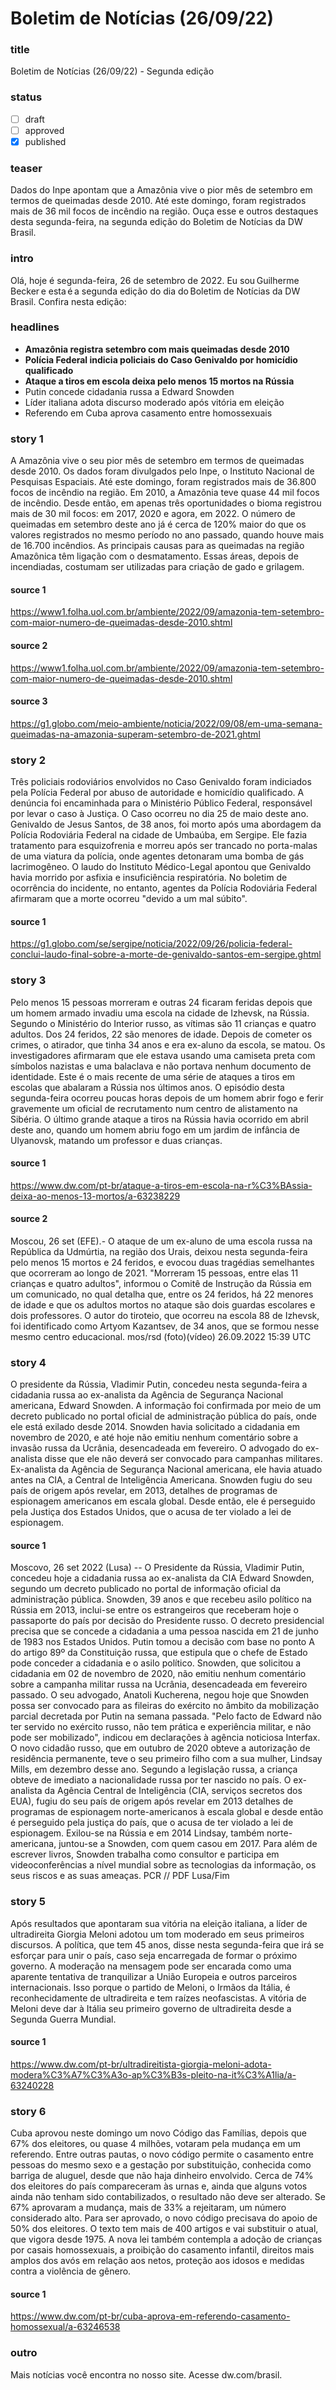 # Boletim de Notícias (26/09/22)

### title
Boletim de Notícias (26/09/22) - Segunda edição

### status
- [ ] draft
- [ ] approved
- [x] published

### teaser
Dados do Inpe apontam que a Amazônia vive o pior mês de setembro em termos de queimadas desde 2010. Até este domingo, foram registrados mais de 36 mil focos de incêndio na região. Ouça esse e outros destaques desta segunda-feira, na segunda edição do Boletim de Notícias da DW Brasil.

### intro
Olá, hoje é segunda-feira, 26 de setembro de 2022. Eu sou Guilherme Becker e esta é a segunda edição do dia do Boletim de Notícias da DW Brasil. Confira nesta edição:

### headlines
- **Amazônia registra setembro com mais queimadas desde 2010**
- **Polícia Federal indicia policiais do Caso Genivaldo por homicídio qualificado**
- **Ataque a tiros em escola deixa pelo menos 15 mortos na Rússia**
- Putin concede cidadania russa a Edward Snowden
- Líder italiana adota discurso moderado após vitória em eleição
- Referendo em Cuba aprova casamento entre homossexuais

### story 1
A Amazônia vive o seu pior mês de setembro em termos de queimadas desde 2010.
Os dados foram divulgados pelo Inpe, o Instituto Nacional de Pesquisas Espaciais.
Até este domingo, foram registrados mais de 36.800 focos de incêndio na região.
Em 2010, a Amazônia teve quase 44 mil focos de incêndio.
Desde então, em apenas três oportunidades o bioma registrou mais de 30 mil focos: em 2017, 2020 e agora, em 2022.
O número de queimadas em setembro deste ano já é cerca de 120% maior do que os valores registrados no mesmo período no ano passado, quando houve mais de 16.700 incêndios.
As principais causas para as queimadas na região Amazônica têm ligação com o desmatamento.
Essas áreas, depois de incendiadas, costumam ser utilizadas para criação de gado e grilagem.

#### source 1
https://www1.folha.uol.com.br/ambiente/2022/09/amazonia-tem-setembro-com-maior-numero-de-queimadas-desde-2010.shtml

#### source 2
https://www1.folha.uol.com.br/ambiente/2022/09/amazonia-tem-setembro-com-maior-numero-de-queimadas-desde-2010.shtml

#### source 3
https://g1.globo.com/meio-ambiente/noticia/2022/09/08/em-uma-semana-queimadas-na-amazonia-superam-setembro-de-2021.ghtml

### story 2
Três policiais rodoviários envolvidos no Caso Genivaldo foram indiciados pela Polícia Federal por abuso de autoridade e homicídio qualificado.
A denúncia foi encaminhada para o Ministério Público Federal, responsável por levar o caso à Justiça.
O Caso ocorreu no dia 25 de maio deste ano.
Genivaldo de Jesus Santos, de 38 anos, foi morto após uma abordagem da Polícia Rodoviária Federal na cidade de Umbaúba, em Sergipe.
Ele fazia tratamento para esquizofrenia e morreu após ser trancado no porta-malas de uma viatura da polícia, onde agentes detonaram uma bomba de gás lacrimogêneo.
O laudo do Instituto Médico-Legal apontou que Genivaldo havia morrido por asfixia e insuficiência respiratória.
No boletim de ocorrência do incidente, no entanto, agentes da Polícia Rodoviária Federal afirmaram que a morte ocorreu "devido a um mal súbito".

#### source 1
https://g1.globo.com/se/sergipe/noticia/2022/09/26/policia-federal-conclui-laudo-final-sobre-a-morte-de-genivaldo-santos-em-sergipe.ghtml

### story 3
Pelo menos 15 pessoas morreram e outras 24 ficaram feridas depois que um homem armado invadiu uma escola na cidade de Izhevsk, na Rússia.
Segundo o Ministério do Interior russo, as vítimas são 11 crianças e quatro adultos. Dos 24 feridos, 22 são menores de idade.
Depois de cometer os crimes, o atirador, que tinha 34 anos e era ex-aluno da escola, se matou.
Os investigadores afirmaram que ele estava usando uma camiseta preta com símbolos nazistas e uma balaclava e não portava nenhum documento de identidade.
Este é o mais recente de uma série de ataques a tiros em escolas que abalaram a Rússia nos últimos anos.
O episódio desta segunda-feira ocorreu poucas horas depois de um homem abrir fogo e ferir gravemente um oficial de recrutamento num centro de alistamento na Sibéria.
O último grande ataque a tiros na Rússia havia ocorrido em abril deste ano, quando um homem abriu fogo em um jardim de infância de Ulyanovsk, matando um professor e duas crianças.

#### source 1
https://www.dw.com/pt-br/ataque-a-tiros-em-escola-na-r%C3%BAssia-deixa-ao-menos-13-mortos/a-63238229

#### source 2
Moscou, 26 set (EFE).- O ataque de um ex-aluno de uma escola russa na República da Udmúrtia, na região dos Urais, deixou nesta segunda-feira pelo menos 15 mortos e 24 feridos, e evocou duas tragédias semelhantes que ocorreram ao longo de 2021.
"Morreram 15 pessoas, entre elas 11 crianças e quatro adultos", informou o Comitê de Instrução da Rússia em um comunicado, no qual detalha que, entre os 24 feridos, há 22 menores de idade e que os adultos mortos no ataque são dois guardas escolares e dois professores.
O autor do tiroteio, que ocorreu na escola 88 de Izhevsk, foi identificado como Artyom Kazantsev, de 34 anos, que se formou nesse mesmo centro educacional.
mos/rsd
(foto)(vídeo)
26.09.2022 15:39 UTC

### story 4
O presidente da Rússia, Vladimir Putin, concedeu nesta segunda-feira a cidadania russa ao ex-analista da Agência de Segurança Nacional americana, Edward Snowden.
A informação foi confirmada por meio de um decreto publicado no portal oficial de administração pública do país, onde ele está exilado desde 2014.
Snowden havia solicitado a cidadania em novembro de 2020, e até hoje não emitiu nenhum comentário sobre a invasão russa da Ucrânia, desencadeada em fevereiro.
O advogado do ex-analista disse que ele não deverá ser convocado para campanhas militares.
Ex-analista da Agência de Segurança Nacional americana, ele havia atuado antes na CIA, a Central de Inteligência Americana.
Snowden fugiu do seu país de origem após revelar, em 2013, detalhes de programas de espionagem americanos em escala global.
Desde então, ele é perseguido pela Justiça dos Estados Unidos, que o acusa de ter violado a lei de espionagem.

#### source 1
Moscovo, 26 set 2022 (Lusa) -- O Presidente da Rússia, Vladimir Putin, concedeu hoje a cidadania russa ao ex-analista da CIA Edward Snowden, segundo um decreto publicado no portal de informação oficial da administração pública.
Snowden, 39 anos e que recebeu asilo político na Rússia em 2013, inclui-se entre os estrangeiros que receberam hoje o passaporte do país por decisão do Presidente russo.
O decreto presidencial precisa que se concede a cidadania a uma pessoa nascida em 21 de junho de 1983 nos Estados Unidos.
Putin tomou a decisão com base no ponto A do artigo 89º da Constituição russa, que estipula que o chefe de Estado pode conceder a cidadania e o asilo político.
Snowden, que solicitou a cidadania em 02 de novembro de 2020, não emitiu nenhum comentário sobre a campanha militar russa na Ucrânia, desencadeada em fevereiro passado.
O seu advogado, Anatoli Kucherena, negou hoje que Snowden possa ser convocado para as fileiras do exército no âmbito da mobilização parcial decretada por Putin na semana passada.
"Pelo facto de Edward não ter servido no exército russo, não tem prática e experiência militar, e não pode ser mobilizado", indicou em declarações à agência noticiosa Interfax.
O novo cidadão russo, que em outubro de 2020 obteve a autorização de residência permanente, teve o seu primeiro filho com a sua mulher, Lindsay Mills, em dezembro desse ano.
Segundo a legislação russa, a criança obteve de imediato a nacionalidade russa por ter nascido no país.
O ex-analista da Agência Central de Inteligência (CIA, serviços secretos dos EUA), fugiu do seu país de origem após revelar em 2013 detalhes de programas de espionagem norte-americanos à escala global e desde então é perseguido pela justiça do país, que o acusa de ter violado a lei de espionagem.
Exilou-se na Rússia e em 2014 Lindsay, também norte-americana, juntou-se a Snowden, com quem casou em 2017.
Para além de escrever livros, Snowden trabalha como consultor e participa em videoconferências a nível mundial sobre as tecnologias da informação, os seus riscos e as suas ameaças.
PCR // PDF
Lusa/Fim

### story 5
Após resultados que apontaram sua vitória na eleição italiana, a líder de ultradireita Giorgia Meloni adotou um tom moderado em seus primeiros discursos.
A política, que tem 45 anos, disse nesta segunda-feira que irá se esforçar para unir o país, caso seja encarregada de formar o próximo governo.
A moderação na mensagem pode ser encarada como uma aparente tentativa de tranquilizar a União Europeia e outros parceiros internacionais.
Isso porque o partido de Meloni, o Irmãos da Itália, é reconhecidamente de ultradireita e tem raízes neofascistas.
A vitória de Meloni deve dar à Itália seu primeiro governo de ultradireita desde a Segunda Guerra Mundial.

#### source 1
https://www.dw.com/pt-br/ultradireitista-giorgia-meloni-adota-modera%C3%A7%C3%A3o-ap%C3%B3s-pleito-na-it%C3%A1lia/a-63240228

### story 6
Cuba aprovou neste domingo um novo Código das Famílias, depois que 67% dos eleitores, ou quase 4 milhões, votaram pela mudança em um referendo.
Entre outras pautas, o novo código permite o casamento entre pessoas do mesmo sexo e a gestação por substituição, conhecida como barriga de aluguel, desde que não haja dinheiro envolvido.
Cerca de 74% dos eleitores do país compareceram às urnas e, ainda que alguns votos ainda não tenham sido contabilizados, o resultado não deve ser alterado.
Se 67% aprovaram a mudança, mais de 33% a rejeitaram, um número considerado alto.
Para ser aprovado, o novo código precisava do apoio de 50% dos eleitores.
O texto tem mais de 400 artigos e vai substituir o atual, que vigora desde 1975.
A nova lei também contempla a adoção de crianças por casais homossexuais, a proibição do casamento infantil, direitos mais amplos dos avós em relação aos netos, proteção aos idosos e medidas contra a violência de gênero.

#### source 1
https://www.dw.com/pt-br/cuba-aprova-em-referendo-casamento-homossexual/a-63246538

### outro
Mais notícias você encontra no nosso site. Acesse dw.com/brasil.